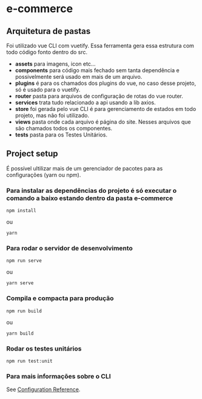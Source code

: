 
# e-commerce

## Arquitetura de pastas
Foi utilizado vue CLI com vuetify. Essa ferramenta gera essa estrutura com todo código fonto dentro do src.
- **assets** para imagens, icon etc...
- **components** para código mais fechado sem tanta dependência e possivelmente será usado em mais de um arquivo.  
- **plugins** é para os chamados dos plugins do vue, no caso desse projeto, só é usado para o vuetify.
- **router** pasta para arquivos de configuração de rotas do vue router.
- **services** trata tudo relacionado a api usando a lib axios.
- **store** foi gerada pelo vue CLI é para gerenciamento de estados em todo projeto, mas não foi utilizado.
- **views** pasta onde cada arquivo é página do site. Nesses arquivos que são chamados todos os componentes.
- **tests** pasta para os Testes Unitários.
## Project setup
É possível ultilizar mais de um gerenciador de pacotes para as configurações (yarn ou npm). 

### Para instalar as dependências do projeto é só executar o comando a baixo estando dentro da pasta e-commerce
```
npm install
```
ou

```
yarn
```


### Para rodar o servidor de desenvolvimento
```
npm run serve
```
ou 
```
yarn serve
```

### Compila e compacta para produção
```
npm run build
```

ou
```
yarn build
```

### Rodar os testes unitários
```
npm run test:unit
```

### Para mais informações sobre o CLI
See [Configuration Reference](https://cli.vuejs.org/config/).
